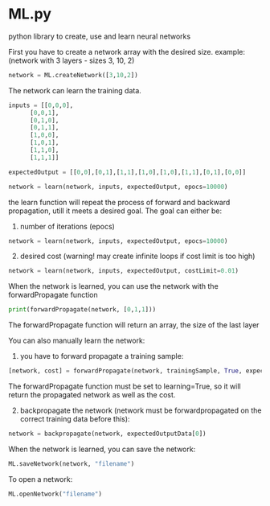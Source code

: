 # ML.py
python library to create, use and learn neural networks


First you have to create a network array with the desired size.
example: (network with 3 layers - sizes 3, 10, 2)
```python
network = ML.createNetwork([3,10,2])
```
 
The network can learn the training data.

```python
inputs = [[0,0,0],
	  [0,0,1],
	  [0,1,0],
	  [0,1,1],
	  [1,0,0],
	  [1,0,1],
	  [1,1,0],
	  [1,1,1]]

expectedOutput = [[0,0],[0,1],[1,1],[1,0],[1,0],[1,1],[0,1],[0,0]]

network = learn(network, inputs, expectedOutput, epocs=10000)
```
the learn function will repeat the process of forward and backward propagation, utill it meets a desired goal. The goal can either be:
1. number of iterations (epocs)
```python
network = learn(network, inputs, expectedOutput, epocs=10000)
```
2. desired cost (warning! may create infinite loops if cost limit is too high)
```python
network = learn(network, inputs, expectedOutput, costLimit=0.01)
```


When the network is learned, you can use the network with the forwardPropagate function
```python
print(forwardPropagate(network, [0,1,1]))
```
The forwardPropagate function will return an array, the size of the last layer


You can also manually learn the network:

1. you have to forward propagate a training sample:
```python
[network, cost] = forwardPropagate(network, trainingSample, True, expectedOutputData[0])
```
The forwardPropagate function must be set to learning=True, so it will return the propagated network as well as the cost.

2. backpropagate the network (network must be forwardpropagated on the correct training data before this):
```python
network = backpropagate(network, expectedOutputData[0])
```

When the network is learned, you can save the network:
```python
ML.saveNetwork(network, "filename")
```
To open a network:
```python
ML.openNetwork("filename")
```
